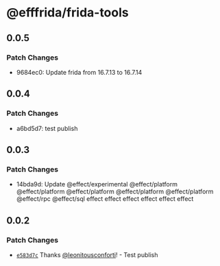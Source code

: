 # @efffrida/frida-tools

## 0.0.5

### Patch Changes

- 9684ec0: Update frida from 16.7.13 to 16.7.14

## 0.0.4

### Patch Changes

- a6bd5d7: test publish

## 0.0.3

### Patch Changes

- 14bda9d: Update @effect/experimental @effect/platform @effect/platform @effect/platform @effect/platform @effect/platform @effect/rpc @effect/sql effect effect effect effect effect effect

## 0.0.2

### Patch Changes

- [`e583d7c`](https://github.com/leonitousconforti/efffrida/commit/e583d7cbc1a61b0aefca1b6fb5a7a4ee6b94da7c) Thanks [@leonitousconforti](https://github.com/leonitousconforti)! - Test publish
